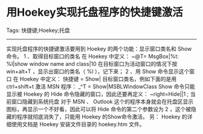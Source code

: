 # 用Hoekey实现托盘程序的快捷键激活
Tags: 快捷键;Hoekey;托盘

------

实现托盘程序的快捷键激活要用到 Hoekey 的两个功能：显示窗口类名和 Show 命令。 
 1 、取得目标窗口的类名 
 在 Hoekey 中定义： 
 ~@T= MsgBox|%t: %l|show window name and class|10 
 在目标窗口为活动窗口的情况下按 win+alt+T ，显示出窗口的类名（ %l ），记下来； 
 2 、用 Show 命令显示这个窗口 
 在 Hoekey 中定义： 
 快捷键 = Show| 目标窗口类名，例如下面的是用 ctrl+shift+t 激活 MSN 程序： 
 _^T = Show|MSBLWindowClass 
 Show 命令只能显示被 Hoekey 的 Hide 命令隐藏的窗口，因此还要再定义： 
 ~right=Hide||1  ; 当前窗口隐藏到系统托盘 
 对于 MSN 、 Outlook 这个的程序本身就会在托盘区显示图标，再显示一个不好看，因此可以将 Hide 命令的第二个参数设为 2 ，这个被隐藏的程序就彻底消失了，只能用 Hoekey 的Show命令激活。 
 另： Hoekey 的详细使用文档是 Hoekey 安装文件目录的 hoekey.htm 文件。